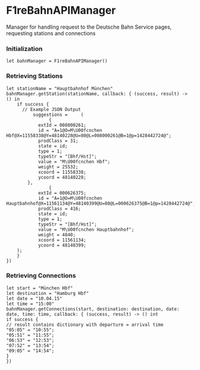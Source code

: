F1reBahnAPIManager
==================

Manager for handling request to the Deutsche Bahn Service pages, requesting stations and connections

### Initialization

    let bahnManager = F1reBahnAPIManager()

### Retrieving Stations

    let stationName = "Hauptbahnhof München"
    bahnManager.getStation(stationName, callback: { (success, result) -> () in
        if success {
          // Example JSON Output
              suggestions =     (
                    {
                extId = 008000261;
                id = "A=1@O=M\U00fcnchen Hbf@X=11558338@Y=48140228@U=80@L=008000261@B=1@p=1428442724@";
                prodClass = 31;
                state = id;
                type = 1;
                typeStr = "[Bhf/Hst]";
                value = "M\U00fcnchen Hbf";
                weight = 25532;
                xcoord = 11558338;
                ycoord = 48140228;
            },
                    {
                extId = 000626375;
                id = "A=1@O=M\U00fcnchen Hauptbahnhof@X=11561134@Y=48140399@U=80@L=000626375@B=1@p=1428442724@";
                prodClass = 416;
                state = id;
                type = 1;
                typeStr = "[Bhf/Hst]";
                value = "M\U00fcnchen Hauptbahnhof";
                weight = 4840;
                xcoord = 11561134;
                ycoord = 48140399;
        );
        }
    })

### Retrieving Connections

    let start = "München Hbf"
    let destination = "Hamburg Hbf"
    let date = "10.04.15"
    let time = "15:00"
    bahnManager.getConnections(start, destination: destination, date: date, time: time, callback: { (success, result) -> () int
    if success {
    // result contains dictionary with departure = arrival time
    "05:05" = "10:55";
    "05:51" = "11:55";
    "06:53" = "12:53";
    "07:52" = "13:54";
    "09:05" = "14:54";
    }
    })
